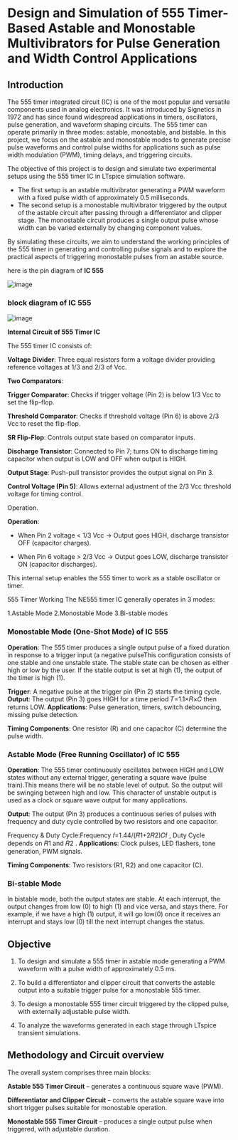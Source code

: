 # Design and Simulation of 555 Timer-Based Astable and Monostable Multivibrators for Pulse Generation and Width Control Applications

## Introduction
The 555 timer integrated circuit (IC) is one of the most popular and versatile components used in analog electronics. It was introduced by Signetics in 1972 and has since found widespread applications in timers, oscillators, pulse generation, and waveform shaping circuits. The 555 timer can operate primarily in three modes: astable, monostable, and bistable. In this project, we focus on the astable and monostable modes to generate precise pulse waveforms and control pulse widths for applications such as pulse width modulation (PWM), timing delays, and triggering circuits.

The objective of this project is to design and simulate two experimental setups using the 555 timer IC in LTspice simulation software. 
* The first setup is an astable multivibrator generating a PWM waveform with a fixed pulse width of approximately 0.5 milliseconds.
* The second setup is a monostable multivibrator triggered by the output of the astable circuit after passing through a differentiator and clipper stage.
   The monostable circuit produces a single output pulse whose width can be varied externally by changing component values.

By simulating these circuits, we aim to understand the working principles of the 555 timer in generating and controlling pulse signals and to explore the practical aspects of triggering monostable pulses from an astable source.

here is the pin diagram of **IC 555**

![image](https://github.com/user-attachments/assets/90601a02-fba2-424b-b39a-154398aa21e0)

### block diagram of IC 555

![image](https://github.com/user-attachments/assets/79ba7aa2-2163-4e6b-b4ec-69a2d2c33e2a)

**Internal Circuit of 555 Timer IC**


The 555 timer IC consists of:

**Voltage Divider**: Three equal resistors form a voltage divider providing reference voltages at 1/3 and 2/3 of Vcc.

**Two Comparators**:

**Trigger Comparator**: Checks if trigger voltage (Pin 2) is below 1/3 Vcc to set the flip-flop.

**Threshold Comparator**: Checks if threshold voltage (Pin 6) is above 2/3 Vcc to reset the flip-flop.

**SR Flip-Flop**: Controls output state based on comparator inputs.

**Discharge Transistor**: Connected to Pin 7; turns ON to discharge timing capacitor when output is LOW and OFF when output is HIGH.

**Output Stage**: Push-pull transistor provides the output signal on Pin 3.

**Control Voltage (Pin 5)**: Allows external adjustment of the 2/3 Vcc threshold voltage for timing control.

Operation.


**Operation**:

* When Pin 2 voltage < 1/3 Vcc → Output goes HIGH, discharge transistor OFF (capacitor charges).

* When Pin 6 voltage > 2/3 Vcc → Output goes LOW, discharge transistor ON (capacitor discharges).

This internal setup enables the 555 timer to work as a stable oscillator or timer.

555 Timer Working
The NE555 timer IC generally operates in 3 modes:

1.Astable Mode
2.Monostable Mode
3.Bi-stable modes


### Monostable Mode (One-Shot Mode) of IC 555

**Operation**:
The 555 timer produces a single output pulse of a fixed duration in response to a trigger input (a negative pulseThis configuration consists of one stable and one unstable state. The stable state can be chosen as either high or low by the user. If the stable output is set at high (1), the output of the timer is high (1).

**Trigger**: A negative pulse at the trigger pin (Pin 2) starts the timing cycle.
**Output**: The output (Pin 3) goes HIGH for a time period 𝑇=1.1×𝑅×𝐶 then returns LOW.
**Applications**: Pulse generation, timers, switch debouncing, missing pulse detection.

**Timing Components**: One resistor (R) and one capacitor (C) determine the pulse width.

### Astable Mode (Free Running Oscillator) of IC 555

**Operation**:
The 555 timer continuously oscillates between HIGH and LOW states without any external trigger, generating a square wave (pulse train).This means there will be no stable level of output. So the output will be swinging between high and low. This character of unstable output is used as a clock or square wave output for many applications.

**Output**: The output (Pin 3) produces a continuous series of pulses with frequency and duty cycle controlled by two resistors and one capacitor.

Frequency & Duty Cycle:Frequency 𝑓=1.44/(𝑅1+2𝑅2)𝐶f , Duty Cycle depends on 𝑅1 and 𝑅2 .
**Applications**: Clock pulses, LED flashers, tone generation, PWM signals.

**Timing Components**: Two resistors (R1, R2) and one capacitor (C).

### Bi-stable Mode

In bistable mode, both the output states are stable. At each interrupt, the output changes from low (0) to high (1) and vice versa, and stays there. For example, if we have a high (1) output, it will go low(0) once it receives an interrupt and stays low (0) till the next interrupt changes the status.
​
 



## Objective 

1. To design and simulate a 555 timer in astable mode generating a PWM waveform with a pulse width of approximately 0.5 ms.

2. To build a differentiator and clipper circuit that converts the astable output into a suitable trigger pulse for a monostable 555 timer.

3. To design a monostable 555 timer circuit triggered by the clipped pulse, with externally adjustable pulse width.

4.  To analyze the waveforms generated in each stage through LTspice transient simulations.


## Methodology and Circuit overview 

The overall system comprises three main blocks:

**Astable 555 Timer Circuit** – generates a continuous square wave (PWM).

**Differentiator and Clipper Circuit** – converts the astable square wave into short trigger pulses suitable for monostable operation.

**Monostable 555 Timer Circuit** – produces a single output pulse when triggered, with adjustable duration.






